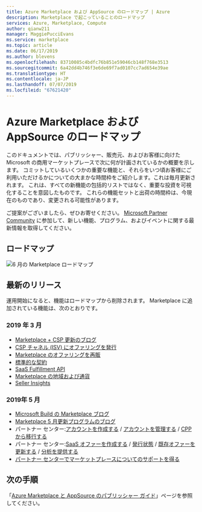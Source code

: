 ```yaml
---
title: Azure Marketplace および AppSource のロードマップ | Azure
description: Marketplace で起こっていることのロードマップ
services: Azure, Marketplace, Compute
author: qianw211
manager: MaggiePucciEvans
ms.service: marketplace
ms.topic: article
ms.date: 06/17/2019
ms.author: blevens
ms.openlocfilehash: 83710085c4bdfc76b851e59046cb148f768e3513
ms.sourcegitcommit: 6a42dd4b746f3e6de69f7ad0107cc7ad654e39ae
ms.translationtype: HT
ms.contentlocale: ja-JP
ms.lasthandoff: 07/07/2019
ms.locfileid: "67621420"
---
```

# <a name="azure-marketplace-and-appsource-roadmap"></a>Azure Marketplace および AppSource のロードマップ

このドキュメントでは、パブリッシャー、販売元、およびお客様に向けた Microsoft の商用マーケットプレースで次に何が計画されているかの概要を示します。 コミットしているいくつかの重要な機能と、それらをいつ頃お客様にご利用いただけるかについての大まかな時間枠をご紹介します。これは毎月更新されます。 これは、すべての新機能の包括的リストではなく、重要な投資を可視化することを意図したものです。 これらの機能セットと出荷の時間枠は、今現在のものであり、変更される可能性があります。

ご提案がございましたら、ぜひお寄せください。 [Microsoft Partner Community](https://www.microsoftpartnercommunity.com/) に参加して、新しい機能、プログラム、およびイベントに関する最新情報を取得してください。


## <a name="roadmap"></a>ロードマップ
![6 月の Marketplace ロードマップ](./media/marketplace-publishers-guide/roadmap-june19.png)


## <a name="recent-releases"></a>最新のリリース

運用開始になると、機能はロードマップから削除されます。 Marketplace に追加されている機能は、次のとおりです。


### <a name="for-march-2019"></a>2019 年 3 月

* [Marketplace + CSP 更新のブログ](https://azure.microsoft.com/blog/azure-marketplace-and-cloud-solution-provider-updates-march-2019/)
* [CSP チャネル (ISV) にオファリングを発行](https://docs.microsoft.com/azure/marketplace/cloud-solution-providers)
* [Marketplace のオファリングを再販](https://docs.microsoft.com/partner-center/sell-marketplace-products)
* [標準的な契約](https://docs.microsoft.com/azure/marketplace/standard-contract)
* [SaaS Fulfillment API](https://docs.microsoft.com/azure/marketplace/partner-center-portal/pc-saas-fulfillment-apis)
* [Marketplace の地域および通貨](https://docs.microsoft.com/azure/marketplace/marketplace-geo-availability-currencies)
* [Seller Insights](https://docs.microsoft.com/azure/marketplace/cloud-partner-portal-orig/si-changes)

### <a name="for-may-2019"></a>2019年 5 月

* [Microsoft Build の Marketplace ブログ](https://azure.microsoft.com/blog/announcing-new-marketplace-revenue-opportunities/)
* [Marketplace 5 月更新プログラムのブログ](https://azure.microsoft.com/blog/microsoft-commercial-marketplace-updates-may-2019/)
* パートナー センター:[アカウントを作成する](https://docs.microsoft.com/azure/marketplace/partner-center-portal/create-account) / [アカウントを管理する](https://docs.microsoft.com/azure/marketplace/partner-center-portal/manage-account) / [CPP から移行する](https://docs.microsoft.com/azure/marketplace/partner-center-portal/account-migration-from-cpp-to-pc)
* パートナー センター:[SaaS オファーを作成する](https://docs.microsoft.com/azure/marketplace/partner-center-portal/create-new-saas-offer) / [発行状態](https://docs.microsoft.com/azure/marketplace/partner-center-portal/publishing-status
) / [既存オファーを更新する](https://docs.microsoft.com/azure/marketplace/partner-center-portal/update-existing-offer) / [分析を提供する](https://docs.microsoft.com/azure/marketplace/partner-center-portal/analytics)
* [パートナー センターでマーケットプレースについてのサポートを得る](https://docs.microsoft.com/azure/marketplace/partner-center-portal/support)

## <a name="next-steps"></a>次の手順

「[Azure Marketplace と AppSource のパブリッシャー ガイド](https://docs.microsoft.com/azure/marketplace/marketplace-publishers-guide)」ページを参照してください。
